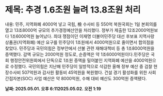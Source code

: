 # **제목: 추경 1.6조원 늘려 13.8조원 처리**

  내용: 민주, 지역화폐 4000억 넣고 국힘, 檢 수사비 등 550억 복원국회는 1일 본회의를 열고 13조8000억 규모의 추가경정예산안을 처리했다. 정부가 제출한 12조2000억원보다 1조6000억원 늘어났다. 최대 쟁점이던 이재명 더불어민주당 대선 후보표 지역사랑상품권(지역화폐) 예산 요구를 민주당이 1조원에서 4000억원으로 줄이면서 합의점을 찾았다. 민주당과 국민의힘은 정부안에서 산불 관련 재해대책비 등 총 1조8000억원을 증액했다. 감액 규모는 2000억원 정도로, 순증액은 약 1조6000억원이다.민주당은 국회 행정안전위원회에서 단독으로 1조원 증액을 밀어붙인 지역화폐 예산을 4000억원으로 수정했다. 국민의힘은 지난해 민주당이 일방적으로 삭감한 올해 정부 예산 중 검찰 현장수사비 507억원과 감사원 활동비 45억원을 복원했다. 건설 경기 활성화를 위한 사회간접자본(SOC) 사업 예산은 약 8000억원, 수해 대비 예산도 300억원 증액됐다.

  **날짜: 2025.05.01. 오후 6:112025.05.02. 오전 1:19**